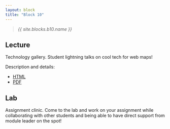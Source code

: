 ```yaml
---
layout: block
title: "Block 10"
---
```


> *{{ site.blocks.b10.name }}*

## Lecture

Technology gallery. Student lightning talks on cool tech for web maps!

Description and details:

- [HTML]({{site.baseurl}}/labs/lab_10.html)
- [PDF]({{site.baseurl}}/labs/lab_10.pdf)

## Lab

Assignment clinic. Come to the lab and work on your assignment while
collaborating with other students and being able to have direct support from
module leader on the spot!

